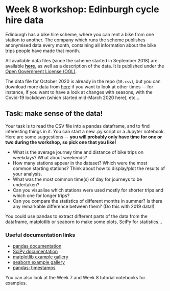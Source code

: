 # Week 8 workshop: Edinburgh cycle hire data

Edinburgh has a bike hire scheme, where you can rent a bike from one station to another. The company which runs the scheme publishes anonymised data every month, containing all information about the bike trips people have made that month.

All available data files (since the scheme started in September 2018) are available [**here**](https://edinburghcyclehire.com/open-data/historical), as well as a description of the data. It is published under the [Open Government License (OGL)](https://www.nationalarchives.gov.uk/doc/open-government-licence/version/3/).

The data file for October 2020 is already in the repo (`10.csv`), but you can download more data from [here](https://edinburghcyclehire.com/open-data/historical) if you want to look at other times -- for instance, if you want to have a look at changes with seasons, with the Covid-19 lockdown (which started mid-March 2020 here), etc...

## Task: make sense of the data!

Your task is to read the CSV file into a pandas dataframe, and to find interesting things in it. You can start a new .py script or a Jupyter notebook. Here are some suggestions -- **you will probably only have time for one or two during the workshop, so pick one that you like!**

- What is the average journey time and distance of bike trips on weekdays? What about weekends?
- How many stations appear in the dataset? Which were the most common starting stations? Think about how to display/plot the results of your analysis.
- What was the most common time(s) of day for journeys to be undertaken?
- Can you visualise which stations were used mostly for shorter trips and which one for longer trips?
- Can you compare the statistics of different months in summer? Is there any remarkable difference between them? (Do this with 2019 data!)

You could use pandas to extract different parts of the data from the dataframe, matplotlib or seaborn to make some plots, SciPy for statistics...

### Useful documentation links

- [pandas documentation](https://pandas.pydata.org/docs/user_guide/index.html)
- [SciPy documentation](https://docs.scipy.org/doc/scipy-1.5.4/reference/index.html)
- [matplotlib example gallery](https://matplotlib.org/gallery/index.html#)
- [seaborn example gallery](https://seaborn.pydata.org/examples/index.html)
- [pandas: timestamps](https://pandas.pydata.org/pandas-docs/stable/reference/api/pandas.Timestamp.html)

You can also look at the Week 7 and Week 8 tutorial notebooks for examples.
